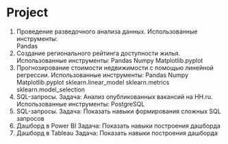 # Project
1. Проведение разведочного анализа данных. Использованные инструменты: <br />Pandas
3. Создание регионального рейтинга доступности жилья. Использованные инструменты:
   Pandas
   Numpy
   Matplotlib.pyplot
4. Прогнозирование стоимости недвижимости с помощью линейной регрессии. Использованные инструменты:
   Pandas
   Numpy
   Matplotlib.pyplot
   sklearn.linear_model
   sklearn.metrics
   sklearn.model_selection
5. SQL-запросы.
   Задача: Анализ опубликованных вакансий на HH.ru. Использованные инструменты:
   PostgreSQL
6. SQL-запросы.
   Задача: Показать навыки формирования сложных SQL запросов
7. Дашборд в Power BI
   Задача: Показать навыки построения дашборда
8. Дашборд в Tableau
   Задача: Показать навыки построения дашборда
